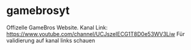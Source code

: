 # gamebrosyt
Offizelle GameBros Website.
Kanal Link: https://www.youtube.com/channel/UCJszeIECG1T8D0e53WV3Liw
Für validierung auf kanal links schauen
